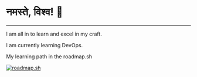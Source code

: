 # नमस्ते, विश्व! 👋

---
I am all in to learn and excel in my craft.

I am currently learning DevOps.

My learning path in the roadmap.sh

[![roadmap.sh](https://api.roadmap.sh/v1-badge/wide/643fef34e272577374923be1?variant=dark&roadmaps=devops%2Cdocker%2Ckubernetes%2Crust)](https://roadmap.sh)
